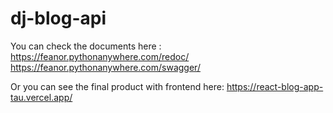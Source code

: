 # dj-blog-api
You can check the documents here :
https://feanor.pythonanywhere.com/redoc/
https://feanor.pythonanywhere.com/swagger/

Or you can see the final product with frontend here: 
https://react-blog-app-tau.vercel.app/
